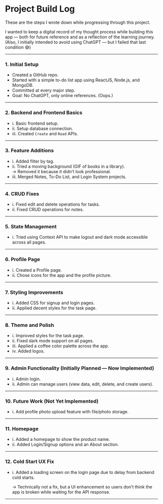 # Project Build Log

These are the steps I wrote down while progressing through this project.

I wanted to keep a digital record of my thought process while building this app — both for future reference and as a reflection of the learning journey.  
(Also, I initially intended to avoid using ChatGPT — but I failed that last condition 😅)

---

### 1. Initial Setup
- Created a GitHub repo.
- Started with a simple to-do list app using ReactJS, Node.js, and MongoDB.
- Committed at every major step.
- Goal: No ChatGPT, only online references. (Oops.)

---

### 2. Backend and Frontend Basics
- i. Basic frontend setup.
- ii. Setup database connection.
- iii. Created `Create` and `Read` APIs.

---

### 3. Feature Additions
- i. Added filter by tag.
- ii. Tried a moving background (GIF of books in a library).  
  → Removed it because it didn’t look professional.
- iii. Merged Notes, To-Do List, and Login System projects.

---

### 4. CRUD Fixes
- i. Fixed edit and delete operations for tasks.
- ii. Fixed CRUD operations for notes.

---

### 5. State Management
- i. Tried using Context API to make logout and dark mode accessible across all pages.

---

### 6. Profile Page
- i. Created a Profile page.
- ii. Chose icons for the app and the profile picture.

---

### 7. Styling Improvements
- i. Added CSS for signup and login pages.
- ii. Applied decent styles for the task page.

---

### 8. Theme and Polish
- i. Improved styles for the task page.
- ii. Fixed dark mode support on all pages.
- iii. Applied a coffee color palette across the app.
- iv. Added logos.

---

### 9. Admin Functionality (Initially Planned — Now Implemented)
- i. Admin login.
- ii. Admin can manage users (view data, edit, delete, and create users).

---

### 10. Future Work (Not Yet Implemented)
- i. Add profile photo upload feature with file/photo storage.

---

### 11. Homepage
- i. Added a homepage to show the product name.
- ii. Added Login/Signup options and an About section.

---

### 12. Cold Start UX Fix
- i. Added a loading screen on the login page due to delay from backend cold starts.
  
  → Technically not a fix, but a UI enhancement so users don’t think the app is broken while waiting for the API response.

---
